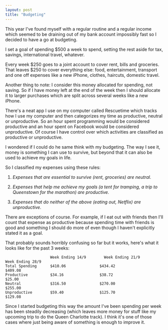 ```yaml
---
layout: post
title: "Budgeting"
---
```


This year I've found myself with a regular routine and a regular income which seemed to be draining out of my bank account impossibly fast so I decided to have a go at budgeting. 

I set a goal of spending $500 a week to spend, setting the rest aside for tax, savings, international travel, whatever. 

Every week $250 goes to a joint account to cover rent, bills and groceries. That leaves $250 to cover everything else: food, entertainment, transport and one off expenses like a new iPhone, clothes, haircuts, domestic travel. 

Another thing to note: I consider this money allocated for spending, not saving. So if I have money left at the end of the week then I should allocate it to larger purchases which are split across several weeks like a new iPhone. 

There's a neat app I use on my computer called Rescuetime which tracks how I use my computer and then categorizes my time as productive, neutral or unproductive. So an hour spent programming would be considered productive and an hour spent on Facebook would be considered unproductive. Of course I have control over which activities are classified as productive or unproductive.

I wondered if I could do he same think with my budgeting. The way I see it, money is something I can use to survive, but beyond that it can also be used to achieve my goals in life. 

So I classified my expenses using these rules:

1. _Expenses that are essential to survive (rent, groceries) are neutral._

2. _Expenses that help me achieve my goals (a tent for tramping, a trip to Queenstown for the marathon) are productive._

3. _Expenses that do neither of the above (eating out, Netflix) are unproductive._

There are exceptions of course. For example, if I eat out with friends then I'll count that expense as productive because spending time with friends is good and something I should do more of even though I haven't explicitly stated it as a goal.

That probably sounds horribly confusing so far but it works, here's what it looks like for the past 3 weeks:

                        Week Ending 14/9	    Week Ending 21/9	    Week Ending 28/9
    Total Spending      $410.06	              $434.42	              $409.08
    Productive          $34.16	              $38.72	              $25.00
    Neutral             $316.50	              $270.00	              $255.00
    Unproductive        $59.40	              $125.70	              $129.08

Since I started budgeting this way the amount I've been spending per week has been steadily decreasing (which leaves more money for stuff like my upcoming trip to do the Queen Charlotte track). I think it's one of those cases where just being aware of something is enough to improve it.